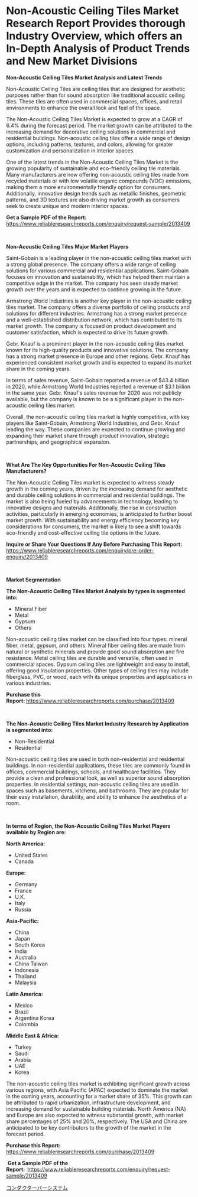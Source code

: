 <p><h1>Non-Acoustic Ceiling Tiles Market Research Report Provides thorough Industry Overview, which offers an In-Depth Analysis of Product Trends and New Market Divisions</h1></p><p><strong>Non-Acoustic Ceiling Tiles Market Analysis and Latest Trends</strong></p>
<p><p>Non-Acoustic Ceiling Tiles are ceiling tiles that are designed for aesthetic purposes rather than for sound absorption like traditional acoustic ceiling tiles. These tiles are often used in commercial spaces, offices, and retail environments to enhance the overall look and feel of the space.</p><p>The Non-Acoustic Ceiling Tiles Market is expected to grow at a CAGR of 6.4% during the forecast period. The market growth can be attributed to the increasing demand for decorative ceiling solutions in commercial and residential buildings. Non-acoustic ceiling tiles offer a wide range of design options, including patterns, textures, and colors, allowing for greater customization and personalization in interior spaces.</p><p>One of the latest trends in the Non-Acoustic Ceiling Tiles Market is the growing popularity of sustainable and eco-friendly ceiling tile materials. Many manufacturers are now offering non-acoustic ceiling tiles made from recycled materials or with low volatile organic compounds (VOC) emissions, making them a more environmentally friendly option for consumers. Additionally, innovative design trends such as metallic finishes, geometric patterns, and 3D textures are also driving market growth as consumers seek to create unique and modern interior spaces.</p></p>
<p><strong>Get a Sample PDF of the Report:&nbsp;</strong> <a href="https://www.reliableresearchreports.com/enquiry/request-sample/2013409">https://www.reliableresearchreports.com/enquiry/request-sample/2013409</a></p>
<p>&nbsp;</p>
<p><strong>Non-Acoustic Ceiling Tiles Major Market Players</strong></p>
<p><p>Saint-Gobain is a leading player in the non-acoustic ceiling tiles market with a strong global presence. The company offers a wide range of ceiling solutions for various commercial and residential applications. Saint-Gobain focuses on innovation and sustainability, which has helped them maintain a competitive edge in the market. The company has seen steady market growth over the years and is expected to continue growing in the future.</p><p>Armstrong World Industries is another key player in the non-acoustic ceiling tiles market. The company offers a diverse portfolio of ceiling products and solutions for different industries. Armstrong has a strong market presence and a well-established distribution network, which has contributed to its market growth. The company is focused on product development and customer satisfaction, which is expected to drive its future growth.</p><p>Gebr. Knauf is a prominent player in the non-acoustic ceiling tiles market known for its high-quality products and innovative solutions. The company has a strong market presence in Europe and other regions. Gebr. Knauf has experienced consistent market growth and is expected to expand its market share in the coming years.</p><p>In terms of sales revenue, Saint-Gobain reported a revenue of $43.4 billion in 2020, while Armstrong World Industries reported a revenue of $3.1 billion in the same year. Gebr. Knauf's sales revenue for 2020 was not publicly available, but the company is known to be a significant player in the non-acoustic ceiling tiles market.</p><p>Overall, the non-acoustic ceiling tiles market is highly competitive, with key players like Saint-Gobain, Armstrong World Industries, and Gebr. Knauf leading the way. These companies are expected to continue growing and expanding their market share through product innovation, strategic partnerships, and geographical expansion.</p></p>
<p>&nbsp;</p>
<p><strong>What Are The Key Opportunities For Non-Acoustic Ceiling Tiles Manufacturers?</strong></p>
<p><p>The Non-Acoustic Ceiling Tiles market is expected to witness steady growth in the coming years, driven by the increasing demand for aesthetic and durable ceiling solutions in commercial and residential buildings. The market is also being fueled by advancements in technology, leading to innovative designs and materials. Additionally, the rise in construction activities, particularly in emerging economies, is anticipated to further boost market growth. With sustainability and energy efficiency becoming key considerations for consumers, the market is likely to see a shift towards eco-friendly and cost-effective ceiling tile options in the future.</p></p>
<p><strong>Inquire or Share Your Questions If Any Before Purchasing This Report:</strong> <a href="https://www.reliableresearchreports.com/enquiry/pre-order-enquiry/2013409">https://www.reliableresearchreports.com/enquiry/pre-order-enquiry/2013409</a></p>
<p>&nbsp;</p>
<p><strong>Market Segmentation</strong></p>
<p><strong>The Non-Acoustic Ceiling Tiles Market Analysis by types is segmented into:</strong></p>
<p><ul><li>Mineral Fiber</li><li>Metal</li><li>Gypsum</li><li>Others</li></ul></p>
<p><p>Non-acoustic ceiling tiles market can be classified into four types: mineral fiber, metal, gypsum, and others. Mineral fiber ceiling tiles are made from natural or synthetic minerals and provide good sound absorption and fire resistance. Metal ceiling tiles are durable and versatile, often used in commercial spaces. Gypsum ceiling tiles are lightweight and easy to install, offering good insulation properties. Other types of ceiling tiles may include fiberglass, PVC, or wood, each with its unique properties and applications in various industries.</p></p>
<p><strong>Purchase this Report:&nbsp;</strong><a href="https://www.reliableresearchreports.com/purchase/2013409">https://www.reliableresearchreports.com/purchase/2013409</a></p>
<p>&nbsp;</p>
<p><strong>The Non-Acoustic Ceiling Tiles Market Industry Research by Application is segmented into:</strong></p>
<p><ul><li>Non-Residential</li><li>Residential</li></ul></p>
<p><p>Non-acoustic ceiling tiles are used in both non-residential and residential buildings. In non-residential applications, these tiles are commonly found in offices, commercial buildings, schools, and healthcare facilities. They provide a clean and professional look, as well as superior sound absorption properties. In residential settings, non-acoustic ceiling tiles are used in spaces such as basements, kitchens, and bathrooms. They are popular for their easy installation, durability, and ability to enhance the aesthetics of a room.</p></p>
<p>&nbsp;</p>
<p><strong>In terms of Region, the Non-Acoustic Ceiling Tiles Market Players available by Region are:</strong></p>
<p>
    <p> <strong> North America: </strong>
        <ul>
            <li>United States</li>
            <li>Canada</li>
        </ul>
        </p> 
    <p> <strong> Europe: </strong>
        <ul>
            <li>Germany</li>
            <li>France</li>
            <li>U.K.</li>
            <li>Italy</li>
            <li>Russia</li>
        </ul>
        </p> 
    <p> <strong> Asia-Pacific: </strong>
        <ul>
            <li>China</li>
            <li>Japan</li>
            <li>South Korea</li>
            <li>India</li>
            <li>Australia</li>
            <li>China Taiwan</li>
            <li>Indonesia</li>
            <li>Thailand</li>
            <li>Malaysia</li>
        </ul>
        </p> 
    <p> <strong> Latin America: </strong>
        <ul>
            <li>Mexico</li>
            <li>Brazil</li>
            <li>Argentina Korea</li>
            <li>Colombia</li>
        </ul>
        </p> 
    <p> <strong> Middle East & Africa: </strong>
        <ul>
            <li>Turkey</li>
            <li>Saudi</li>
            <li>Arabia</li>
            <li>UAE</li>
            <li>Korea</li>
        </ul>
    </p>
    </p>
<p><p>The non-acoustic ceiling tiles market is exhibiting significant growth across various regions, with Asia Pacific (APAC) expected to dominate the market in the coming years, accounting for a market share of 35%. This growth can be attributed to rapid urbanization, infrastructure development, and increasing demand for sustainable building materials. North America (NA) and Europe are also expected to witness substantial growth, with market share percentages of 25% and 20%, respectively. The USA and China are anticipated to be key contributors to the growth of the market in the forecast period.</p></p>
<p><strong>Purchase this Report: </strong><a href="https://www.reliableresearchreports.com/purchase/2013409">https://www.reliableresearchreports.com/purchase/2013409</a></p>
<p>&nbsp;<strong>Get a Sample PDF of the Report:&nbsp;&nbsp;</strong><a href="https://www.reliableresearchreports.com/enquiry/request-sample/2013409">https://www.reliableresearchreports.com/enquiry/request-sample/2013409</a></p>
<p><strong></strong></p>
<p><p><a href="https://medium.com/@janrona788520/%E3%82%B3%E3%83%B3%E3%83%80%E3%82%AF%E3%82%BF%E3%83%BC%E3%83%90%E3%83%BC%E3%82%B7%E3%82%B9%E3%83%86%E3%83%A0%E5%B8%82%E5%A0%B4-2031%E5%B9%B4%E3%81%BE%E3%81%A7%E3%81%AE%E3%83%88%E3%83%AC%E3%83%B3%E3%83%89-%E4%BA%88%E6%B8%AC-%E7%AB%B6%E4%BA%89%E5%88%86%E6%9E%90-78b4f7b477b6">コンダクターバーシステム</a></p></p>